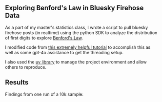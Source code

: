 ## Exploring Benford's Law in Bluesky Firehose Data

As a part of my master's statistics class, I wrote a script to pull bluesky firehose posts (in realtime) 
using the python SDK to analyze the distribution of first digits to explore [Benford's Law](https://en.wikipedia.org/wiki/Benford%27s_law).

I modified code from [this extremely helpful tutorial](https://jrashford.com/2024/12/11/bluesky-firehose-python-tutorial/) to accomplish this as well as some gpt-4o assistance to get the threading setup.

I also used the [uv library](https://github.com/astral-sh/uv) to manage the project environment and allow others to reproduce. 

## Results

Findings from one run of a 10k sample:

```


```